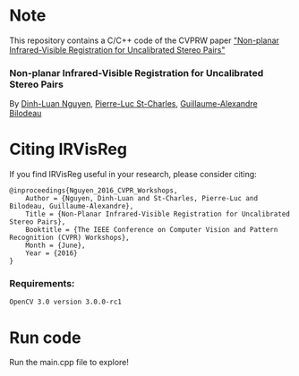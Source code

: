 # Note
This repository contains a C/C++ code of the CVPRW paper ["Non-planar Infrared-Visible Registration for Uncalibrated Stereo Pairs"](http://openaccess.thecvf.com/content_cvpr_2016_workshops/w9/papers/Nguyen_Non-Planar_Infrared-Visible_Registration_CVPR_2016_paper.pdf)

### Non-planar Infrared-Visible Registration for Uncalibrated Stereo Pairs

By [Dinh-Luan Nguyen](https://scholar.google.com/citations?user=i6wx2AEAAAAJ&hl=en), [Pierre-Luc St-Charles](https://scholar.google.com/citations?user=30mr9vYAAAAJ&hl=en), [Guillaume-Alexandre Bilodeau](https://scholar.google.com/citations?user=OU5TZScAAAAJ&hl=en)

# Citing IRVisReg

If you find IRVisReg useful in your research, please consider citing:

    @inproceedings{Nguyen_2016_CVPR_Workshops,
        Author = {Nguyen, Dinh-Luan and St-Charles, Pierre-Luc and Bilodeau, Guillaume-Alexandre},
        Title = {Non-Planar Infrared-Visible Registration for Uncalibrated Stereo Pairs},
        Booktitle = {The IEEE Conference on Computer Vision and Pattern Recognition (CVPR) Workshops},
        Month = {June},
        Year = {2016}
    }

### Requirements:
 `OpenCV 3.0 version 3.0.0-rc1` 
# Run code
Run the main.cpp file to explore!
